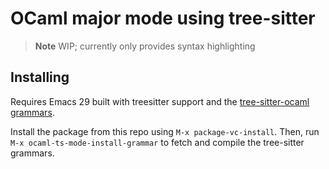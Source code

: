 # OCaml major mode using tree-sitter

> **Note**
> WIP; currently only provides syntax highlighting

## Installing

Requires Emacs 29 built with treesitter support and the [tree-sitter-ocaml
grammars](https://github.com/tree-sitter/tree-sitter-ocaml).

Install the package from this repo using `M-x package-vc-install`. Then, run
`M-x ocaml-ts-mode-install-grammar` to fetch and compile the tree-sitter
grammars.
